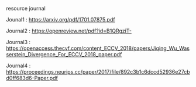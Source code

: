 resource journal

Jounal1 : https://arxiv.org/pdf/1701.07875.pdf

Journal2 : https://openreview.net/pdf?id=B1QRgziT-

Journal3 : https://openaccess.thecvf.com/content_ECCV_2018/papers/Jiqing_Wu_Wasserstein_Divergence_For_ECCV_2018_paper.pdf

Journal4 : https://proceedings.neurips.cc/paper/2017/file/892c3b1c6dccd52936e27cbd0ff683d6-Paper.pdf
